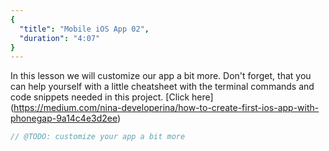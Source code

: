 ```yaml
---
{
  "title": "Mobile iOS App 02",
  "duration": "4:07"
}
---
```

In this lesson we will customize our app a bit more. Don't forget, that you can help yourself with a little cheatsheet with the terminal commands and code snippets needed in this project. [Click here] (https://medium.com/nina-developerina/how-to-create-first-ios-app-with-phonegap-9a14c4e3d2ee)

```js
// @TODO: customize your app a bit more
```
